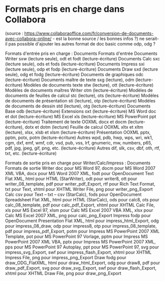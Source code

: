 # Formats pris en charge dans Collabora
(source : https://www.collaboraoffice.com/fr/conversion-de-documents-avec-collabora-online/ - est la bonne source / les bonnes infos ?) ne serait-il pas possible d'ajouter les autres format de doc basic comme odp, odg ?

Formats d'entrée pris en charge :
Documents 	Formats d'entrée
Documents Writer 	sxw (lecture seule), odt et fodt (lecture-écriture)
Documents Calc 	sxc (lecture seule), ods et fods (lecture-écriture)
Documents Impress 	sxi (lecture seule), odp et fodp (lecture-écriture)
Documents Draw 	sxd (lecture seule), odg et fodg (lecture-écriture)
Documents de graphiques 	odc (lecture-écriture)
Documents maître de texte 	sxg (lecture), odm (lecture-écriture)
Modèles de documents texte 	stw (lecture), ott (lecture-écriture)
Modèles de documents maîtres Writer 	otm (lecture-écriture)
Modèles de documents de feuilles de calcul 	stc (lecture), ots (lecture-écriture)
Modèles de documents de présentation 	sti (lecture), otp (lecture-écriture)
Modèles de documents de dessin 	std (lecture), otg (lecture-écriture)
Documents Base 	odb (lecture-écriture)
Extensions 	oxt (lecture-écriture)
MS Word 	doc et dot (lecture-écriture)
MS Excel 	xls (lecture-écriture)
MS PowerPoint 	ppt (lecture-écriture)
Traitement de texte OOXML 	docx et docm (lecture-écriture), dotx et dotm (lecture)
Feuille de calcul OOXML 	xltx et xltm (lecture), xlsx, xlsb et xlsm (lecture-écriture)
Présentation OOXML 	pptx, pptm, potx, potm (lecture-écriture)
Autres 	wpd, pdb, hwp, wps, wri, wk1, cgm, dxf, emf, wmf, cdr, vsd, pub, vss, lrf, gnumeric, mw, numbers, p65, pdf, jpg, jpeg, gif, png, etc. (lecture-écriture)
Autres 	dif, slk, csv, dbf, oth, rtf, txt, etc. (lecture-écriture)

Formats de sortie pris en charge pour Writer/Calc/Impress :
Documents 	Formats de sortie
Writer 	doc pour MS Word 97, docm pour MS Word 2007 XML VBA, docx pour MS Word 2007 XML, fodt pour OpenDocument Text Flat XML, html pour HTML (StarWriter), odt pour writer8, ott pour writer_08_template, pdf pour writer_pdf_Export, rtf pour Rich Text Format, txt pour Text, xhtml pour XHTML Writer File, png pour writer_png_Export
Calc 	csv pour Text – txt – csv (StarCalc), fods pour OpenDocument Spreadsheet Flat XML, html pour HTML (StarCalc), ods pour calc8, ots pour calc_08_template, pdf pour calc_pdf_Export, xhtml pour XHTML Calc File, xls pour MS Excel 97, xlsm pour Calc MS Excel 2007 VBA XML, xlsx pour Calc MS Excel 2007 XML, png pour calc_png_Export
Impress 	fodp pour OpenDocument Presentation Flat XML, html pour impress_html_Export, odg pour impress_08_draw, odp pour impress8, otp pour impress_08_template, pdf pour impress_pdf_Export, potm pour Impress MS PowerPoint 2007 XML Template, pot pour MS PowerPoint 97 Vorlage, pptm pour Impress MS PowerPoint 2007 XML VBA, pptx pour Impress MS PowerPoint 2007 XML, pps pour MS PowerPoint 97 Autoplay, ppt pour MS PowerPoint 97, svg pour impress_svg_Export, swf pour impress_flash_Export, xhtml pour XHTML Impress File, png pour impress_png_Export
Draw 	fodg pour draw_ODG_FlatXML, html pour draw_html_Export, odg pour draw8, pdf pour draw_pdf_Export, svg pour draw_svg_Export, swf pour draw_flash_Export, xhtml pour XHTML Draw File, png pour draw_png_Export
